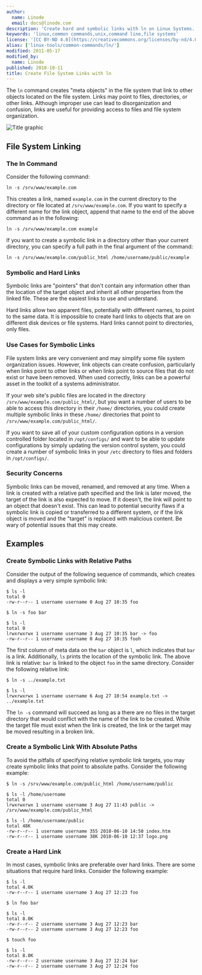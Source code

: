 ```yaml
---
author:
  name: Linode
  email: docs@linode.com
description: 'Create hard and symbolic links with ln on Linux Systems.'
keywords: 'linux,common commands,unix,command line,file systems'
license: '[CC BY-ND 4.0](https://creativecommons.org/licenses/by-nd/4.0)'
alias: ['linux-tools/common-commands/ln/']
modified: 2011-05-17
modified_by:
  name: Linode
published: 2010-10-11
title: Create File System Links with ln
---
```


The `ln` command creates "meta objects" in the file system that link to other objects located on the file system. Links may point to files, directories, or other links. Although improper use can lead to disorganization and confusion, links are useful for providing access to files and file system organization.

![Title graphic](/docs/assets/create_file_system_links_with_ln_smg.png)

## File System Linking

### The ln Command

Consider the following command:

    ln -s /srv/www/example.com

This creates a link, named `example.com` in the current directory to the directory or file located at `/srv/www/example.com`. If you want to specify a different name for the link object, append that name to the end of the above command as in the following:

    ln -s /srv/www/example.com example

If you want to create a symbolic link in a directory other than your current directory, you can specify a full path in the final argument of the command:

    ln -s /srv/www/example.com/public_html /home/username/public/example

### Symbolic and Hard Links

Symbolic links are "pointers" that don't contain any information other than the location of the target object and inherit all other properties from the linked file. These are the easiest links to use and understand.

Hard links allow two apparent files, potentially with different names, to point to the same data. It is impossible to create hard links to objects that are on different disk devices or file systems. Hard links cannot point to directories, only files.

### Use Cases for Symbolic Links

File system links are very convenient and may simplify some file system organization issues. However, link objects can create confusion, particularly when links point to other links or when links point to source files that do not exist or have been removed. When used correctly, links can be a powerful asset in the toolkit of a systems administrator.

If your web site's public files are located in the directory `/srv/www/example.com/public_html/`, but you want a number of users to be able to access this directory in their `/home/` directories, you could create multiple symbolic links in these `/home/` directories that point to `/srv/www/example.com/public_html/`.

If you want to save all of your custom configuration options in a version controlled folder located in `/opt/configs/` and want to be able to update configurations by simply updating the version control system, you could create a number of symbolic links in your `/etc` directory to files and folders in `/opt/configs/`.

### Security Concerns

Symbolic links can be moved, renamed, and removed at any time. When a link is created with a relative path specified and the link is later moved, the target of the link is also expected to move. If it doesn't, the link will point to an object that doesn't exist. This can lead to potential security flaws if a symbolic link is copied or transferred to a different system, or if the link object is moved and the "target" is replaced with malicious content. Be wary of potential issues that this may create.

## Examples

### Create Symbolic Links with Relative Paths

Consider the output of the following sequence of commands, which creates and displays a very simple symbolic link:

    $ ls -l
    total 0
    -rw-r--r-- 1 username username 0 Aug 27 10:35 foo

    $ ln -s foo bar

    $ ls -l
    total 0
    lrwxrwxrwx 1 username username 3 Aug 27 10:35 bar -> foo
    -rw-r--r-- 1 username username 0 Aug 27 10:35 fooh

The first column of meta data on the `bar` object is `l`, which indicates that `bar` is a link. Additionally, `ls` prints the location of the symbolic link. The above link is relative: `bar` is linked to the object `foo` in the same directory. Consider the following relative link:

    $ ln -s ../example.txt

    $ ls -l 
    lrwxrwxrwx 1 username username 6 Aug 27 10:54 example.txt -> ../example.txt

The `ln -s` command will succeed as long as a there are no files in the target directory that would conflict with the name of the link to be created. While the target file must exist when the link is created, the link or the target may be moved resulting in a broken link.

### Create a Symbolic Link With Absolute Paths

To avoid the pitfalls of specifying relative symbolic link targets, you may create symbolic links that point to absolute paths. Consider the following example:

    $ ln -s /srv/www/example.com/public_html /home/username/public

    $ ls -l /home/username 
    total 0
    lrwxrwxrwx 1 username username 3 Aug 27 11:43 public -> /srv/www/example.com/public_html

    $ ls -l /home/username/public 
    total 48K
    -rw-r--r-- 1 username username 355 2010-06-10 14:50 index.htm
    -rw-r--r-- 1 username username 38K 2010-06-10 12:37 logo.png

### Create a Hard Link

In most cases, symbolic links are preferable over hard links. There are some situations that require hard links. Consider the following example:

    $ ls -l 
    total 4.0K 
    -rw-r--r-- 1 username username 3 Aug 27 12:23 foo
    
    $ ln foo bar
    
    $ ls -l
    total 8.0K
    -rw-r--r-- 2 username username 3 Aug 27 12:23 bar 
    -rw-r--r-- 2 username username 3 Aug 27 12:23 foo
    
    $ touch foo
    
    $ ls -l
    total 8.0K 
    -rw-r--r-- 2 username username 3 Aug 27 12:24 bar 
    -rw-r--r-- 2 username username 3 Aug 27 12:24 foo
